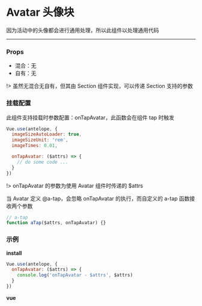 # Avatar 头像块

因为活动中的头像都会进行通用处理，所以此组件以处理通用代码

---

### Props

- 混合：无
- 自有：无

!> 虽然无混合无自有，但其由 Section 组件实现，可以传递 Section 支持的参数

### 挂载配置

此组件支持挂载时参数配置：onTapAvatar，此函数会在组件 tap 时触发

```js
Vue.use(antelope, {
  imageSizeAutoLoader: true,
  imageSizeUnit: 'rem',
  imageTimes: 0.01,

  onTapAvatar: ($attrs) => {
    // do some code ...
  }
})
```

!> onTapAvatar 的参数为使用 Avatar 组件时传递的 \$attrs

当 Avatar 定义 @a-tap，会忽略 onTapAvatar 的执行，而自定义的 a-tap 函数接收两个参数

```js
// a-tap
function aTap($attrs, onTapAvatar) {}
```

### 示例

**install**

```js
Vue.use(antelope, {
  onTapAvatar: ($attrs) => {
    console.log('onTapAvatar - $attrs', $attrs)
  }
})
```

**vue**

<vuep template="#example" :options="{ theme: 'neo' }"></vuep>

<script v-pre type="text/x-template" id="example">
<template>
  <div>
    <a-avatar w="100px" h="100px" bg-c="blue"></a-avatar>
    <a-avatar w="100px" h="100px" bg-c="red" @a-tap="test"></a-avatar>
  </div>
</template>

<script>
  export default {
    methods: {
      test($attrs, onTapAvatar) {
        // $attrs: { w: '100px', h: '100px', 'bg-c': 'red' }
        // onTapAvatar: () => {}
        console.log($attrs)
        onTapAvatar($attrs)
      }
    }
  }
</script>
</script>
